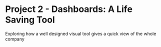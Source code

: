 # Project 2 - Dashboards: A Life Saving Tool
Exploring how a well designed visual tool gives a quick view of the whole company
